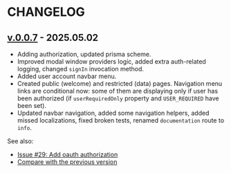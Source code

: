 <!--
 @since 2025.05.02
 @changed 2025.05.02 18:54
-->

# CHANGELOG

## [v.0.0.7](https://github.com/lilliputten/team-tree-app/releases/tag/v.0.0.7) - 2025.05.02

- Adding authorization, updated prisma scheme.
- Improved modal window providers logic, added extra auth-related logging, changed `signIn` invocation method.
- Added user account navbar menu.
- Created public (welcome) and restricted (data) pages. Navigation menu links are conditional now: some of them are displaying only if user has been authorized (if `userRequiredOnly` property and `USER_REQUIRED` have been set).
- Updated navbar navigation, added some navigation helpers, added missed localizations, fixed broken tests, renamed `documentation` route to `info`.

See also:

- [Issue #29: Add oauth authorization](https://github.com/lilliputten/team-tree-app/issues/29)
- [Compare with the previous version](https://github.com/lilliputten/team-tree-app/compare/v.0.0.6...v.0.0.7)

